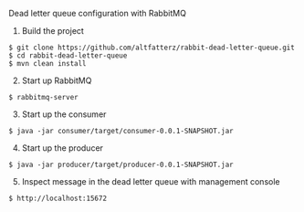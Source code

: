 Dead letter queue configuration with RabbitMQ

1. Build the project

```
$ git clone https://github.com/altfatterz/rabbit-dead-letter-queue.git
$ cd rabbit-dead-letter-queue
$ mvn clean install
```

2. Start up RabbitMQ

```
$ rabbitmq-server
```

3. Start up the consumer

```
$ java -jar consumer/target/consumer-0.0.1-SNAPSHOT.jar
```

4. Start up the producer

```
$ java -jar producer/target/producer-0.0.1-SNAPSHOT.jar
```

5. Inspect message in the dead letter queue with management console

```
$ http://localhost:15672
```